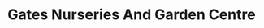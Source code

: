 ---
title: "Gates Nurseries And Garden Centre"
url: /cold-overton/gates-nurseries-and-garden-centre/
shop: garden centre
---